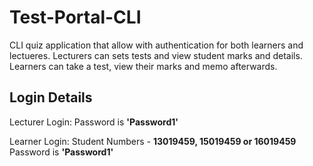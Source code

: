 # Test-Portal-CLI
CLI quiz application that allow with authentication for both learners and lectueres.
Lecturers can sets tests and view student marks and details.
Learners can take a test, view their marks and memo afterwards.

## Login Details
Lecturer Login: 
Password is **'Password1'**

Learner Login: 
Student Numbers - **13019459, 15019459 or 16019459**
Password is **'Password1'**

